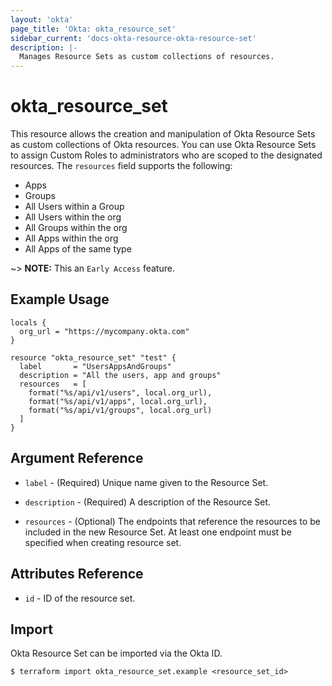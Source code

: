 ```yaml
---
layout: 'okta'
page_title: 'Okta: okta_resource_set'
sidebar_current: 'docs-okta-resource-okta-resource-set'
description: |-
  Manages Resource Sets as custom collections of resources.
---
```


# okta_resource_set

This resource allows the creation and manipulation of Okta Resource Sets as custom collections of Okta resources. You can use 
Okta Resource Sets to assign Custom Roles to administrators who are scoped to the designated resources.
The `resources` field supports the following:
 - Apps
 - Groups
 - All Users within a Group
 - All Users within the org
 - All Groups within the org
 - All Apps within the org
 - All Apps of the same type

~> **NOTE:** This an `Early Access` feature.

## Example Usage

```hcl
locals {
  org_url = "https://mycompany.okta.com"
}

resource "okta_resource_set" "test" {
  label       = "UsersAppsAndGroups"
  description = "All the users, app and groups"
  resources   = [
    format("%s/api/v1/users", local.org_url),
    format("%s/api/v1/apps", local.org_url),
    format("%s/api/v1/groups", local.org_url)
  ]
}
```

## Argument Reference

- `label` - (Required) Unique name given to the Resource Set.

- `description` - (Required) A description of the Resource Set.

- `resources` - (Optional) The endpoints that reference the resources to be included in the new Resource Set. At least one
  endpoint must be specified when creating resource set.

## Attributes Reference

- `id` - ID of the resource set.

## Import

Okta Resource Set can be imported via the Okta ID.

```
$ terraform import okta_resource_set.example <resource_set_id>
```
